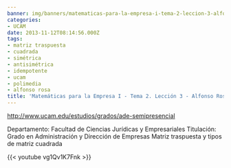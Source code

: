 ```yaml
---
banner: img/banners/matematicas-para-la-empresa-i-tema-2-leccion-3-alfonso-rosa.jpg
categories:
- UCAM
date: 2013-11-12T08:14:56.000Z
tags:
- matriz traspuesta
- cuadrada
- simétrica
- antisimétrica
- idempotente
- ucam
- polimedia
- alfonso rosa
title: 'Matemáticas para la Empresa I - Tema 2. Lección 3 - Alfonso Rosa'
---
```


http://www.ucam.edu/estudios/grados/ade-semipresencial

Departamento: Facultad de Ciencias Jurídicas y Empresariales
Titulación: Grado en Administración y Dirección de Empresas
Matriz traspuesta y tipos de matriz cuadrada

{{< youtube vg1Qv1K7Fnk >}}
